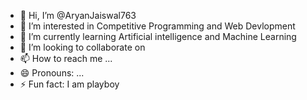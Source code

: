 - 👋 Hi, I’m @AryanJaiswal763
- 👀 I’m interested in Competitive Programming and Web Devlopment
- 🌱 I’m currently learning Artificial intelligence and Machine Learning
- 💞️ I’m looking to collaborate on 
- 📫 How to reach me ...
- 😄 Pronouns: ...
- ⚡ Fun fact: I am playboy

<!---
AryanJaiswal763/AryanJaiswal763 is a ✨ special ✨ repository because its `README.md` (this file) appears on your GitHub profile.
You can click the Preview link to take a look at your changes.
--->
